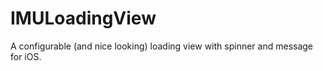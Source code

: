IMULoadingView
==============

A configurable (and nice looking) loading view with spinner and message for iOS.
